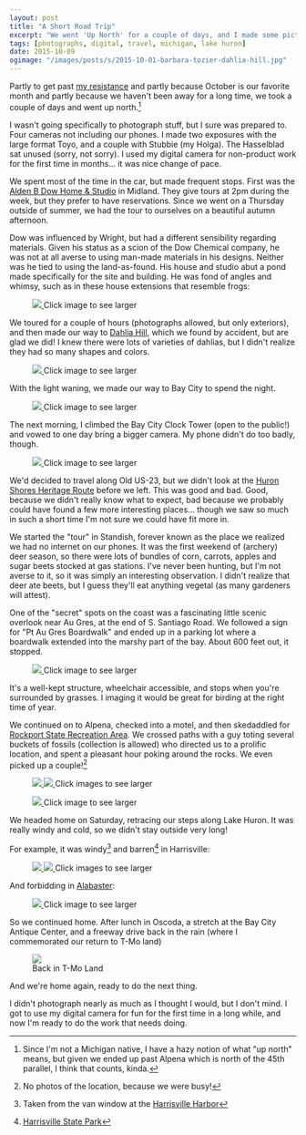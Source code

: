 ```yaml
---
layout: post
title: "A Short Road Trip"
excerpt: "We went 'Up North' for a couple of days, and I made some pictures."
tags: [photographs, digital, travel, michigan, lake huron]
date: 2015-10-09
ogimage: "/images/posts/s/2015-10-01-barbara-tozier-dahlia-hill.jpg"
---
```


Partly to get past [my resistance](/resistance/) and partly because October is our favorite month and partly because we haven't been away for a long time, we took a couple of days and went up north.[^1]

[^1]: Since I'm not a Michigan native, I have a hazy notion of what "up north" means, but given we ended up past Alpena which is north of the 45th parallel, I think that counts, kinda.

I wasn't going specifically to photograph stuff, but I sure was prepared to. Four cameras not including our phones. I made two exposures with the large format Toyo, and a couple with Stubbie (my Holga). The Hasselblad sat unused (sorry, not sorry). I used my digital camera for non-product work for the first time in months... it was nice change of pace.

We spent most of the time in the car, but made frequent stops. First was the [Alden B Dow Home & Studio](http://www.abdow.org) in Midland. They give tours at 2pm during the week, but they prefer to have reservations. Since we went on a Thursday outside of summer, we had the tour to ourselves on a beautiful autumn afternoon.

Dow was influenced by Wright, but had a different sensibility regarding materials. Given his status as a scion of the Dow Chemical company, he was not at all averse to using man-made materials in his designs. Neither was he tied to using the land-as-found. His house and studio abut a pond made specifically for the site and building. He was fond of angles and whimsy, such as in these house extensions that resemble frogs:

<figure class="image-s">
  <a href="/images/posts/l/2015-10-01-barbara-tozier-alden-dow-house.jpg" title="Alden Dow House frogs">
    <img src="/images/posts/s/2015-10-01-barbara-tozier-alden-dow-house.jpg">
  </a>
    <span class="image-s-caption">Click image to see larger</span>
</figure>

We toured for a couple of hours (photographs allowed, but only exteriors), and then made our way to [Dahlia Hill](http://www.dahliahill.org), which we found by accident, but are glad we did! I knew there were lots of varieties of dahlias, but I didn't realize they had so many shapes and colors.

<figure class="image-s">
  <a href="/images/posts/l/2015-10-01-barbara-tozier-dahlia-hill.jpg" title="Dahlias">
    <img src="/images/posts/s/2015-10-01-barbara-tozier-dahlia-hill.jpg">
  </a>
    <span class="image-s-caption">Click image to see larger</span>
</figure>

With the light waning, we made our way to Bay City to spend the night.

<figure class="image-s">
  <a href="/images/posts/l/2015-10-01-barbara-tozier-bay-city-fire.jpg" title="Bay City 'Fire'">
    <img src="/images/posts/s/2015-10-01-barbara-tozier-bay-city-fire.jpg">
  </a>
    <span class="image-s-caption">Click image to see larger</span>
</figure>

The next morning, I climbed the Bay City Clock Tower (open to the public!) and vowed to one day bring a bigger camera. My phone didn't do too badly, though.

<figure class="image-s">
  <a href="/images/posts/l/2015-10-02-barbara-tozier-bay-city-tower.jpg" title="Bay City Clock Tower view">
    <img src="/images/posts/s/2015-10-02-barbara-tozier-bay-city-tower.jpg">
  </a>
    <span class="image-s-caption">Click image to see larger</span>
</figure>

We'd decided to travel along Old US-23, but we didn't look at the [Huron Shores Heritage Route](http://www.us23heritageroute.org) before we left. This was good and bad. Good, because we didn't really know what to expect, bad because we probably could have found a few more interesting places... though we saw so much in such a short time I'm not sure we could have fit more in.

We started the "tour" in Standish, forever known as the place we realized we had no internet on our phones. It was the first weekend of (archery) deer season, so there were lots of bundles of corn, carrots, apples and sugar beets stocked at gas stations. I've never been hunting, but I'm not averse to it, so it was simply an interesting observation. I didn't realize that deer ate beets, but I guess they'll eat anything vegetal (as many gardeners will attest).

One of the "secret" spots on the coast was a fascinating little scenic overlook near Au Gres, at the end of S. Santiago Road. We followed a sign for "Pt Au Gres Boardwalk" and ended up in a parking lot where a boardwalk extended into the marshy part of the bay. About 600 feet out, it stopped.

<figure class="image-s">
  <a href="/images/posts/l/2015-10-02-barbara-tozier-end-of-the-line.jpg" title="End of the Line">
    <img src="/images/posts/s/2015-10-02-barbara-tozier-end-of-the-line.jpg">
  </a>
    <span class="image-s-caption">Click image to see larger</span>
</figure>

It's a well-kept structure, wheelchair accessible, and stops when you're surrounded by grasses. I imaging it would be great for birding at the right time of year.

We continued on to Alpena, checked into a motel, and then skedaddled for [Rockport State Recreation Area](http://www.michigandnr.com/parksandtrails/Details.aspx?type=SPRK&id=729). We crossed paths with a guy toting several buckets of fossils (collection is allowed) who directed us to a prolific location, and spent a pleasant hour poking around the rocks. We even picked up a couple![^2]

<figure class="image-s">
  <a href="/images/posts/l/2015-10-09-barbara-tozier-bryozoan.jpg" title="Bryozoan">
    <img src="/images/posts/s/2015-10-09-barbara-tozier-bryozoan.jpg">
  </a>
  <a href="/images/posts/l/2015-10-09-barbara-tozier-petosky-stone-fossil.jpg" title="Petosky Stone">
    <img src="/images/posts/s/2015-10-09-barbara-tozier-petosky-stone-fossil.jpg">
  </a>
    <span class="image-s-caption">Click images to see larger</span>
</figure>

<figure class="image-s">
  <a href="/images/posts/l/2015-10-09-barbara-tozier-focus-stacked-fossils.jpg" title="Petosky Stone (Focus Stacked)">
    <img src="/images/posts/s/2015-10-09-barbara-tozier-focus-stacked-fossils.jpg">
  </a>
    <span class="image-s-caption">Click image to see larger</span>
</figure>

[^2]: No photos of the location, because we were busy!

We headed home on Saturday, retracing our steps along Lake Huron. It was really windy and cold, so we didn't stay outside very long!

For example, it was windy[^3] and barren[^4] in Harrisville:

<figure class="image-s">
  <a href="/images/posts/l/2015-10-03-barbara-tozier-windy.jpg" title="Windy!">
    <img src="/images/posts/s/2015-10-03-barbara-tozier-windy.jpg">
  </a>
  <a href="/images/posts/l/2015-10-03-barbara-tozier-empty.jpg" title="Empty">
    <img src="/images/posts/s/2015-10-03-barbara-tozier-empty.jpg">
  </a>
    <span class="image-s-caption">Click images to see larger</span>
</figure>

[^3]: Taken from the van window at the [Harrisville Harbor](http://harrisvilleharborofrefuge.com)

[^4]: [Harrisville State Park](http://www.michigandnr.com/parksandtrails/Details.aspx?type=SPRK&id=451)

And forbidding in [Alabaster](http://www.ioscomuseum.org/history-of-alabaster.html):

<figure class="image-s">
  <a href="/images/posts/l/2015-10-03-barbara-tozier-keep-out.jpg" title="Keep Out!">
    <img src="/images/posts/s/2015-10-03-barbara-tozier-keep-out.jpg">
  </a>
    <span class="image-s-caption">Click image to see larger</span>
</figure>

So we continued home. After lunch in Oscoda, a stretch at the Bay City Antique Center, and a freeway drive back in the rain (where I commemorated our return to T-Mo land)

<figure class="image-m-fig figure">
  <img class="image-m-img figure-img" src="/images/posts/m/2015-10-09-barbara-tozier-tmo-land.jpg">
  <figcaption class="image-m-cap figure-caption">Back in T-Mo Land</figcaption>
</figure>

And we're home again, ready to do the next thing.

I didn't photograph nearly as much as I thought I would, but I don't mind. I got to use my digital camera for fun for the first time in a long while, and now I'm ready to do the work that needs doing.
